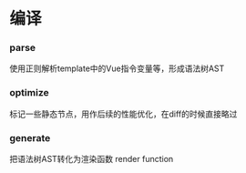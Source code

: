 # 编译

### parse

使用正则解析template中的Vue指令变量等，形成语法树AST

### optimize

标记一些静态节点，用作后续的性能优化，在diff的时候直接略过

### generate

把语法树AST转化为渲染函数 render function

